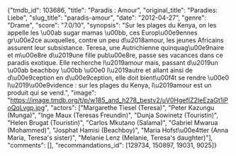 {"tmdb_id": 103686, "title": "Paradis : Amour", "original_title": "Paradies: Liebe", "slug_title": "paradis-amour", "date": "2012-04-27", "genre": "Drame", "score": "7.0/10", "synopsis": "Sur les plages du Kenya, on les appelle les \u00ab sugar mamas \u00bb, ces Europ\u00e9ennes gr\u00e2ce auxquelles, contre un peu d\u2018amour, les jeunes Africains assurent leur subsistance. Teresa, une Autrichienne quinquag\u00e9naire et m\u00e8re d\u2019une fille pub\u00e8re, passe ses vacances dans ce paradis exotique. Elle recherche l\u2019amour mais, passant d\u2019un \u00ab beachboy \u00bb \u00e0 l\u2019autre et allant ainsi de d\u00e9ception en d\u00e9ception, elle doit bient\u00f4t se rendre \u00e0 l\u2019\u00e9vidence : sur les plages du Kenya, l\u2019amour est un produit qui se vend.", "image": "https://image.tmdb.org/t/p/w185_and_h278_bestv2/uV0HgefIZ2IeEzaGt1iPoQqLvgp.jpg", "actors": ["Margarethe Tiesel (Teresa)", "Peter Kazungu (Munga)", "Inge Maux (Teresas Freundin)", "Dunja Sowinetz (Touristin)", "Helen Brugat (Touristin)", "Carlos Mkutano (Salama)", "Gabriel Mwarua (Mohammed)", "Josphat Hamisi (Beachboy)", "Maria Hofst\u00e4tter (Anna Maria, Teresa's sister)", "Melanie Lenz (Melanie, Teresa's daughter)"], "comments": [], "recommandations_id": [129734, 150897, 19031, 9025]}